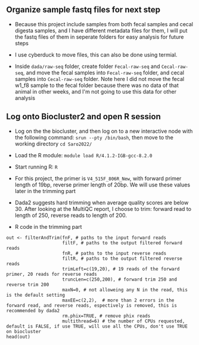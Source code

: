 ## Organize sample fastq files for next step

- Because this project include samples from both fecal samples and cecal digesta samples, and I have different metadata files for them, I will put the fastq files of them in seperate folders for easy analysis for future steps

- I use cyberduck to move files, this can also be done using termial.

- Inside `dada/raw-seq` folder, create folder `Fecal-raw-seq` and `Cecal-raw-seq`, and move the fecal samples into `Fecal-raw-seq` folder, and cecal samples into `Cecal-raw-seq` folder. Note here I did not move the fecal w1_f8 sample to the fecal folder because there was no data of that animal in other weeks, and I'm not going to use this data for other analysis

## Log onto Biocluster2 and open R session

- Log on the the biocluster, and then log on to a new interactive node with the following command: `srun --pty /bin/bash`, then move to the working directory `cd Saro2022/`

- Load the R module: `module load R/4.1.2-IGB-gcc-8.2.0`

- Start running R: `R`

- For this project, the primer is `V4_515F_806R_New`, with forward primer length of 19bp, reverse primer length of 20bp. We will use these values later in the trimming part

- Dada2 suggests hard trimming when average quality scores are below 30. After looking at the MultiQC report, I choose to trim: forward read to length of 250, reverse reads to length of 200.

- R code in the trimming part

```
out <- filterAndTrim(fnF, # paths to the input forward reads
                     filtF, # paths to the output filtered forward reads
                     fnR, # paths to the input reverse reads
                     filtR, # paths to the output filtered reverse reads
                     trimLeft=c(19,20), # 19 reads of the forward primer, 20 reads for reverse reads
                     truncLen=c(250,200), # forward trim 250 and reverse trim 200
                     maxN=0, # not alloweing any N in the read, this is the default setting
                     maxEE=c(2,2),  # more than 2 errors in the forward read, and reverse reads, espectively is removed, this is recommended by dada2
                     rm.phix=TRUE, # remove phix reads
                     multithread=6) # the number of CPUs requested, default is FALSE, if use TRUE, will use all the CPUs, don't use TRUE on biocluster
head(out)
```
